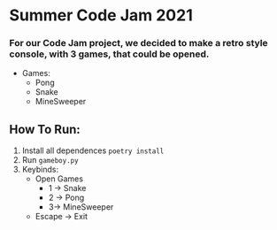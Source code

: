 # Summer Code Jam 2021

### For our Code Jam project, we decided to make a retro style console, with 3 games, that could be opened.
* Games:
    * Pong
    * Snake
    * MineSweeper

## How To Run:
 1) Install all dependences `poetry install`
 2) Run `gameboy.py`
 3) Keybinds:
    * Open Games
        * 1 -> Snake
        * 2 -> Pong
        * 3-> MineSweeper
    * Escape -> Exit
